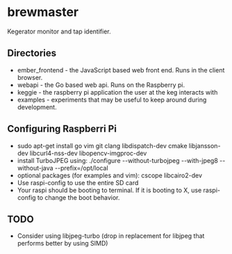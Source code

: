 brewmaster
=========
Kegerator monitor and tap identifier.

Directories
-----------
- ember_frontend - the JavaScript based web front end. Runs in
the client browser.
- webapi - the Go based web api. Runs on the Raspberry pi.
- keggie - the raspberry pi application the user at the keg interacts with
- examples - experiments that may be useful to keep around during development.

Configuring Raspberri Pi
------------------------
- sudo apt-get install go vim git clang libdispatch-dev cmake libjansson-dev libcurl4-nss-dev libopencv-imgproc-dev
- install TurboJPEG using: ./configure --without-turbojpeg --with-jpeg8 --without-java  --prefix=/opt/local
- optional packages (for examples and vim): cscope libcairo2-dev 
- Use raspi-config to use the entire SD card
- Your raspi should be booting to terminal. If it is
booting to X, use raspi-config to change the boot behavior.


TODO
----
- Consider using libjpeg-turbo (drop in replacement for libjpeg that performs better by using SIMD)
